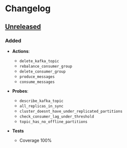 # Changelog

## [Unreleased][]

[Unreleased]: https://github.com/jitapichab/chaostoolkit-kafka

### Added 

- **Actions**:
  - `delete_kafka_topic`
  - `rebalance_consumer_group`
  - `delete_consumer_group`
  - `produce_messages`
  - `consume_messages`

- **Probes**:
  - `describe_kafka_topic`
  - `all_replicas_in_sync`
  - `cluster_doesnt_have_under_replicated_partitions`
  - `check_consumer_lag_under_threshold`
  - `topic_has_no_offline_partitions`

- **Tests**
  - Coverage 100%